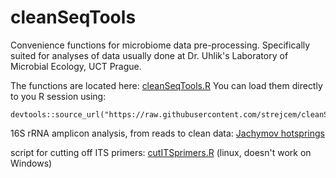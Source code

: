 # cleanSeqTools
Convenience functions for microbiome data pre-processing. Specifically suited for analyses of data usually done at Dr. Uhlik's Laboratory of Microbial Ecology, UCT Prague.

The functions are located here: [cleanSeqTools.R](https://github.com/strejcem/cleanSeqTools/blob/master/R/cleanSeqTools.R)
You can load them directly to you R session using:
```
devtools::source_url("https://raw.githubusercontent.com/strejcem/cleanSeqTools/master/R/cleanSeqTools.R")
```
16S rRNA amplicon analysis, from reads to clean data: [Jachymov hotsprings](https://github.com/strejcem/cleanSeqTools/blob/master/Jachymov19_ASV.md)

script for cutting off ITS primers: [cutITSprimers.R](https://github.com/strejcem/cleanSeqTools/blob/master/R/cutITSprimers.R) (linux, doesn't work on Windows)
